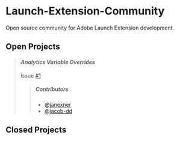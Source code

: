 # Launch-Extension-Community
Open source community for Adobe Launch Extension development.

## Open Projects ##

  >#### _Analytics Variable Overrides_ ####
  >Issue [#1]
  >>##### Contributors #####
  >>* [@janexner]
  >>* [@jacob-dd]

## Closed Projects ##


<!-- Add references to contributors -->
[@jacob-dd]:https://github.com/jacob-dd
[@janexner]:https://github.com/janexner
<!-- Add issue link references here -->
[#1]:https://github.com/jacob-dd/Launch-Extension-Community/issues/1
